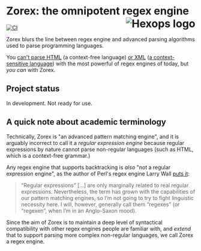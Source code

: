 # Zorex: the omnipotent regex engine <a href="https://hexops.com"><img align="right" alt="Hexops logo" src="https://raw.githubusercontent.com/hexops/media/main/readme.svg"></img></a>

[![CI](https://github.com/hexops/ztemplate/workflows/CI/badge.svg)](https://github.com/hexops/ztemplate/actions)

Zorex blurs the line between regex engine and advanced parsing algorithms used to parse programming languages.

You [can't parse HTML](https://stackoverflow.com/questions/6751105/why-its-not-possible-to-use-regex-to-parse-html-xml-a-formal-explanation-in-la) (a context-free language) [or XML](https://stackoverflow.com/a/8578999) ([a context-sensitive language](https://softwareengineering.stackexchange.com/a/205725)) with the most powerful of regex engines of today, but _you can_ with Zorex.

## Project status

In development. Not ready for use.

## A quick note about academic terminology

Technically, Zorex is "an advanced pattern matching engine", and it is arguably incorrect to call it a _regular expression engine_ because regular expressions by nature cannot parse non-regular languages (such as HTML, which is a context-free grammar.)

Any regex engine that supports backtracking is _also_ "not a regular expression engine", as the author of Perl's regex engine Larry Wall [puts it](https://raku.org/archive/doc/design/apo/A05.html):

> “Regular expressions” […] are only marginally related to real regular expressions. Nevertheless, the term has grown with the capabilities of our pattern matching engines, so I’m not going to try to fight linguistic necessity here. I will, however, generally call them “regexes” (or “regexen”, when I’m in an Anglo-Saxon mood).

Since the aim of Zorex is to maintain a deep level of syntactical compatibility with other regex engines people are familiar with, and _extend_ that to support parsing more complex non-regular languages, we call Zorex a regex engine.
